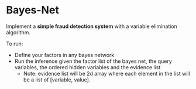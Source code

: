 # Bayes-Net

Implement a **simple fraud detection system** with a variable elimination algorithm.

To run:
- Define your factors in any bayes network
- Run the inference given the factor list of the bayes net, the query variables, the ordered hidden variables and the evidence list
  - Note: evidence list will be 2d array where each element in the list will be a list of [variable, value].

